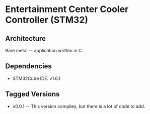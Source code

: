 # Entertainment Center Cooler Controller (STM32) 

## Architecture
Bare metal -- application written in C.       

## Dependencies
* STM32Cube IDE: v1.6.1
   

## Tagged Versions 
* v0.0.1 -- This version compiles, but there is a lot of code to add.  